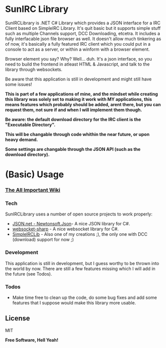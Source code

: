 # SunIRC Library

SunIRCLibrary is .NET C# Library which provides a JSON interface for a IRC Client based on SimpleIRC Library. It's quit basic but it supports simple stuff such as multiple Channels support, DCC Downloading, etcetra. It includes a fully interfacable json file browser as well. It doesn't allow much tinkering as of now, it's basically a fully featured IRC client which you could put in a console to act as a server, or within a winform with a browser element.

Browser element you say? Why? Well... duh. It's a json interface, so you need to build the frontend in atleast HTML & Javascript, and talk to the library through websockets.

Be aware that this application is still in development and might still have some issues!

**This is part of a few applications of mine, and the mindset while creating this library was solely set to making it work with MY applications, this means features which probably should be added, arent there, but you can request them, not sure if and when I will implement them though.**

**Be aware: the default download directory for the IRC client is the "Executable Directory".**

**This will be changable through code whithin the near future, or upon heavy demand.**

**Some settings are changable through the JSON API (such as the download directory).**

# (Basic) Usage

### [The All Important Wiki](https://github.com/EldinZenderink/SunIRC-Library/wiki)



### Tech
SunIRCLibrary uses a number of open source projects to work properly:

* [JSON.net - Newtonsoft.Json](https://www.nuget.org/packages/Newtonsoft.Json/)- A nice JSON library for C#.
* [websocket-sharp](http://sta.github.io/websocket-sharp/) - A nice websocket library for C#.
* [SimpleIRCLib](https://www.nuget.org/packages/SimpleIRCLib/) - Also one of my creations ;), the only one with DCC (download) support for now ;)


### Development

This application is still in development, but I guess worthy to be thrown into the world by now. There are still a few features missing which I will add in the future (see Todos). 


### Todos

 - Make time free to clean up the code, do some bug fixes and add some features that I suppose would make this library  more usable.

License
----

MIT

**Free Software, Hell Yeah!**
